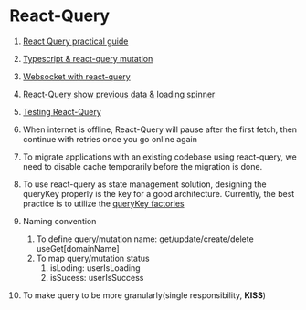 # React-Query

1. [React Query practical guide](https://tkdodo.eu/blog/effective-react-query-keys)
2. [Typescript & react-query mutation](https://www.youtube.com/watch?v=ZbhGXD8KpQ8&ab_channel=LeoRoese)
3. [Websocket with react-query](https://tkdodo.eu/blog/using-web-sockets-with-react-query)
4. [React-Query show previous data & loading spinner](https://gist.github.com/katesroad/0122fe29306a5d59087c5de014befe53)
5. [Testing React-Query](https://www.youtube.com/watch?v=ZfvOHRX-FDM&ab_channel=MaksimIvanov)
6. When internet is offline, React-Query will pause after the first fetch, then continue with retries once you go online again
7. To migrate applications with an existing codebase using react-query, we need to disable cache temporarily before the migration is done.
8. To use react-query as state management solution, designing the queryKey properly is the key for a good architecture. Currently, the best practice is to utilize the [queryKey factories](https://tkdodo.eu/blog/effective-react-query-keys#use-query-key-factories)
9. Naming convention
   1.  To define query/mutation name: get/update/create/delete useGet[domainName]
   2.  To map query/mutation status
        1. isLoding: userIsLoading
        2. isSucess: userIsSuccess

10. To make query to be more granularly(single responsibility, **KISS**)
